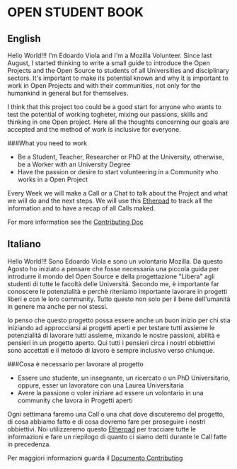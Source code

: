 OPEN STUDENT BOOK
=================

English
-------
Hello World!!! I'm Edoardo Viola and I'm a Mozilla Volunteer.  Since last August, I started thinking to write a small guide to introduce the Open Projects and the Open Source to students of all Universities and disciplinary sectors. It's important to make its potential known and why it is important to work in Open Projects and with their communities, not only for the humankind in general but for themselves.

I think that this project too could be a good start for anyone who wants to test the potential of working togheter, mixing our passions, skills and thinking in one Open project. Here all the thoughts concerning our goals are accepted and the method of work is inclusive for everyone.

###What you need to work

* Be a Student, Teacher, Researcher or PhD at the University, otherwise, be a Worker with an University Degree
* Have the passion or desire to start volunteering in a Community who works in a Open Project

Every Week we will make a Call or a Chat to talk about the Project and what we will do and the next steps. We will use this [Etherpad](https://public.etherpad-mozilla.org/p/PlaybookUniversitario) to track all the information and to have a recap of all Calls maked.

For more information see the [Contributing Doc](https://github.com/edovio/OpenStudentBook/blob/master/CONTRIBUTING.md)

Italiano
--------
Hello World!!! Sono Edoardo Viola e sono un volontario Mozilla. Da questo Agosto ho iniziato a pensare che fosse necessaria una piccola guida per introdurre il mondo del Open Source e della progettazione "Libera" agli studenti di tutte le facoltà delle Università. Secondo me, è importante far conoscere le potenzialità e perchè riteniamo importante lavorare in progetti liberi e con le loro community. Tutto questo non solo per il bene dell'umanità in genere ma anche per noi stessi.

Io penso che questo progetto possa essere anche un buon inizio per chi stia iniziando ad approcciarsi ai progetti aperti e per testare tutti assieme le potenzialità di lavorare tutti assieme, mixando le nostre passioni, abilità e pensieri in un progetto aperto. Qui tutti i pensieri circa i nostri obbiettivi sono accettati e il metodo di lavoro è sempre inclusivo verso chiunque.

###Cosa è necessario per lavorare al progetto

* Essere uno studente, un insegnante, un ricercato o un PhD Universitario, oppure, esser un lavoratore con una Laurea Universitaria
* Avere la passione o voler iniziare ad essere un volontario in una community che lavora in Progetti aperti

Ogni settimana faremo una Call o una chat dove discuteremo del progetto, di cosa abbiamo fatto e di cosa dovremo fare per proseguire i nostri obbiettivi. Noi utilizzeremo questo [Etherpad](https://public.etherpad-mozilla.org/p/PlaybookUniversitario) per tracciare tutte le informazioni e fare un riepilogo di quanto ci siamo detti durante le Call fatte in precedenza.

Per maggiori informazioni guarda il [Documento Contributing](https://github.com/edovio/OpenStudentBook/blob/master/CONTRIBUTING.md)
